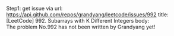 Step1: get issue via url: https://api.github.com/repos/grandyang/leetcode/issues/992 
 title:[LeetCode] 992. Subarrays with K Different Integers 
 body:  
 The problem No.992 has not been written by Grandyang yet!